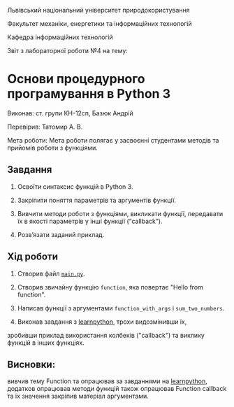 Львівський національний університет природокористування

Факультет механіки, енергетики та інформаційних технологій

Кафедра інформаційних технологій

Звіт з лабораторної роботи №4 на тему:

# Основи процедурного програмування в Python 3

Виконав: ст. групи КН-12сп, Базюк Андрій

Перевірив: Татомир А. В.

Мета роботи: Мета роботи полягає у засвоєнні студентами методів та прийомів роботи з функціями.


## Завдання
1. Освоїти синтаксис функцій в Python 3.

2. Закріпити поняття параметрів та аргументів функції.

3. Вивчити методи роботи з функціями, викликати функції, передавати їх в якості параметрів у інші функції (“callback”).

4. Розв’язати заданий приклад.


## Хід роботи
1. Створив файл [`main.py`](./main.py).

2. Створив звичайну функцію `function`, яка повертає "Hello from function".

3. Написав функції з аргументами `function_with_args` i `sum_two_numbers`.

4. Виконав завдання з [learnpython](learnpython.org), трохи видозмінивши їх,

зробивши приклад використання колбеків ("callback") та виклику функцій в інших функціях.

## Висновки:
вивчив тему Function та опрацював за завданнями на [learnpython](learnpython.org), додатков опрацював методи функцій також опрацював Function callback та їх значення 
закріпив матеріал аргументами. 